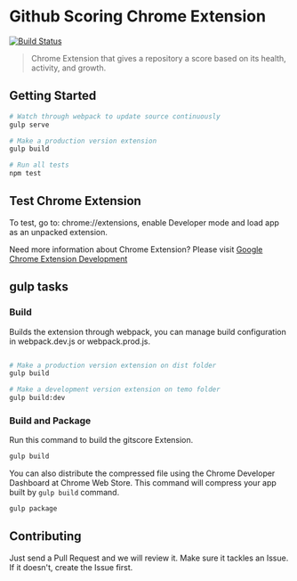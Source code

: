 # Github Scoring Chrome Extension

[![Build Status](https://travis-ci.org/ngbravo/gitscore.svg?branch=master)](https://travis-ci.org/ngbravo/gitscore)

> Chrome Extension that gives a repository a score based on its health, activity, and growth.

## Getting Started

```sh
# Watch through webpack to update source continuously
gulp serve

# Make a production version extension
gulp build

# Run all tests
npm test
```

## Test Chrome Extension

To test, go to: chrome://extensions, enable Developer mode and load app as an unpacked extension.

Need more information about Chrome Extension? Please visit [Google Chrome Extension Development](http://developer.chrome.com/extensions/devguide.html)


## gulp tasks

### Build

Builds the extension through webpack, you can manage build configuration in webpack.dev.js or webpack.prod.js.

```bash

# Make a production version extension on dist folder
gulp build

# Make a development version extension on temo folder
gulp build:dev

```

### Build and Package

Run this command to build the gitscore Extension.

```bash
gulp build
```

You can also distribute the compressed file using the Chrome Developer Dashboard at Chrome Web Store. This command will compress your app built by `gulp build` command.

```bash
gulp package
```

## Contributing

Just send a Pull Request and we will review it. Make sure it tackles an Issue. If it doesn't, create the Issue first.
